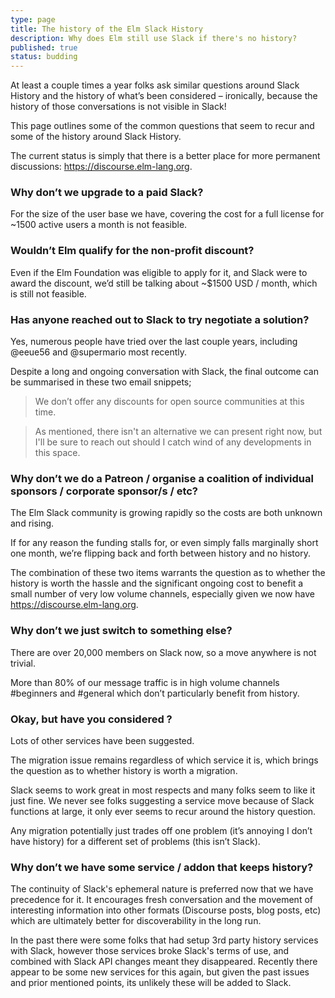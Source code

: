 ```yaml
---
type: page
title: The history of the Elm Slack History
description: Why does Elm still use Slack if there's no history?
published: true
status: budding
---
```


At least a couple times a year folks ask similar questions around Slack History and the history of what’s been considered – ironically, because the history of those conversations is not visible in Slack!

This page outlines some of the common questions that seem to recur and some of the history around Slack History.

<tldr/> The current status is simply that there is a better place for more permanent discussions: https://discourse.elm-lang.org.


### Why don’t we upgrade to a paid Slack?

For the size of the user base we have, covering the cost for a full license for ~1500 active users a month is not feasible.


### Wouldn’t Elm qualify for the non-profit discount?

Even if the Elm Foundation was eligible to apply for it, and Slack were to award the discount, we’d still be talking about ~$1500 USD / month, which is still not feasible.


### Has anyone reached out to Slack to try negotiate a solution?

Yes, numerous people have tried over the last couple years, including @eeue56 and @supermario most recently.

Despite a long and ongoing conversation with Slack, the final outcome can be summarised in these two email snippets;

> We don’t offer any discounts for open source communities at this time.

> As mentioned, there isn't an alternative we can present right now, but I'll be sure to reach out should I catch wind of any developments in this space.


### Why don’t we do a Patreon / organise a coalition of individual sponsors / corporate sponsor/s / etc?

The Elm Slack community is growing rapidly so the costs are both unknown and rising.

If for any reason the funding stalls for, or even simply falls marginally short one month, we’re flipping back and forth between history and no history.

The combination of these two items warrants the question as to whether the history is worth the hassle and the significant ongoing cost to benefit a small number of very low volume channels, especially given we now have https://discourse.elm-lang.org.


### Why don’t we just switch to something else?

There are over 20,000 members on Slack now, so a move anywhere is not trivial.

More than 80% of our message traffic is in high volume channels #beginners and #general which don’t particularly benefit from history.


### Okay, but have you considered <some alternative service>?

Lots of other services have been suggested.

The migration issue remains regardless of which service it is, which brings the question as to whether history is worth a migration.

Slack seems to work great in most respects and many folks seem to like it just fine. We never see folks suggesting a service move because of Slack functions at large, it only ever seems to recur around the history question.

Any migration potentially just trades off one problem (it’s annoying I don’t have history) for a different set of problems (this isn’t Slack).


### Why don’t we have some service / addon that keeps history?

The continuity of Slack's ephemeral nature is preferred now that we have precedence for it. It encourages fresh conversation and the movement of interesting information into other formats (Discourse posts, blog posts, etc) which are ultimately better for discoverability in the long run.

In the past there were some folks that had setup 3rd party history services with Slack, however those services broke Slack's terms of use, and combined with Slack API changes meant they disappeared. Recently there appear to be some new services for this again, but given the past issues and prior mentioned points, its unlikely these will be added to Slack.
